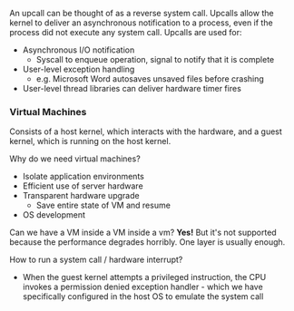 An upcall can be thought of as a reverse system call. Upcalls allow the kernel to deliver an asynchronous notification to a process, even if the process did not execute any system call.
Upcalls are used for:
- Asynchronous I/O notification
	- Syscall to enqueue operation, signal to notify that it is complete
- User-level exception handling
	- e.g. Microsoft Word autosaves unsaved files before crashing
- User-level thread libraries can deliver hardware timer fires

### Virtual Machines
Consists of a host kernel, which interacts with the hardware, and a guest kernel, which is running on the host kernel. 

Why do we need virtual machines?
- Isolate application environments
- Efficient use of server hardware
- Transparent hardware upgrade
	- Save entire state of VM and resume
- OS development

Can we have a VM inside a VM inside a vm? **Yes!** But it's not supported because the performance degrades horribly. One layer is usually enough. 

How to run a system call / hardware interrupt?
- When the guest kernel attempts a privileged instruction, the CPU invokes a permission denied exception handler - which we have specifically configured in the host OS to emulate the system call